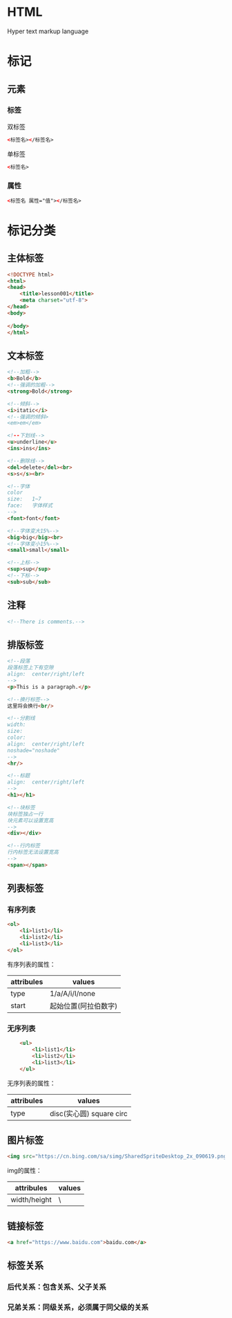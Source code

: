 # HTML
Hyper text markup language
# 标记
## 元素
### 标签  
双标签  
```html
<标签名></标签名>
```  
单标签  
```html
<标签名>
```
### 属性  
```html
<标签名 属性="值"></标签名>
```
# 标记分类
## 主体标签
```html
<!DOCTYPE html>
<html>
<head>
	<title>lesson001</title>
	<meta charset="utf-8">
</head>
<body>
	
</body>
</html>
```
## 文本标签
```html
<!--加粗-->
<b>Bold</b>
<!--强调的加粗-->
<strong>Bold</strong>

<!--倾斜-->
<i>itatic</i>
<!--强调的倾斜>
<em>em</em>

<!--下划线-->
<u>underline</u>
<ins>ins</ins>

<!--删除线-->
<del>delete</del><br>
<s>s</s><br>

<!--字体
color
size:	1~7
face:	字体样式
-->
<font>font</font>

<!--字体变大15%-->
<big>big</big><br>
<!--字体变小15%-->
<small>small</small>

<!--上标-->
<sup>sup</sup>
<!--下标-->
<sub>sub</sub>
```

## 注释
```html
<!--There is comments.-->
```

## 排版标签
```html
<!--段落
段落标签上下有空隙
align: 	center/right/left
-->
<p>This is a paragraph.</p>

<!--换行标签-->
这里将会换行<br/>

<!--分割线
width:	
size:	
color:	
align:	center/right/left
noshade="noshade"
-->
<hr/>

<!--标题
align:	center/right/left
-->
<h1></h1>

<!--块标签
块标签独占一行
块元素可以设置宽高
-->
<div></div>

<!--行内标签
行内标签无法设置宽高
-->
<span></span>
```

## 列表标签
### 有序列表
```html
<ol>
	<li>list1</li>
	<li>list2</li>
	<li>list3</li>
</ol>
```
有序列表的属性：

| attribules | values  |
| ------     | ------  | 
| type | 1/a/A/i/I/none|
| start | 起始位置(阿拉伯数字) | 

### 无序列表
```html
	<ul>
		<li>list1</li>
		<li>list2</li>
		<li>list3</li>
	</ul>
```
无序列表的属性：  

| attribules |        values            |
| ------     |        ------            | 
| type       | disc(实心圆) square circ  |

## 图片标签
```html
<img src="https://cn.bing.com/sa/simg/SharedSpriteDesktop_2x_090619.png" />
```
img的属性：  

| attribules  |        values            |
| ------      |        ------            | 
| width/height|         \                |

 ## 链接标签
```html
<a href="https://www.baidu.com">baidu.com</a>
```

## 标签关系
### 后代关系：包含关系、父子关系  
### 兄弟关系：同级关系，必须属于同父级的关系  


